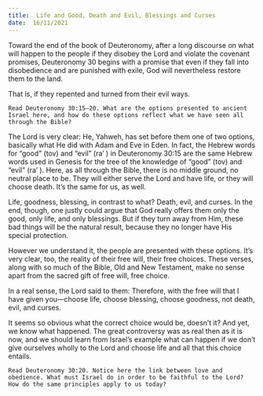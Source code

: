 ```yaml
---
title:  Life and Good, Death and Evil, Blessings and Curses
date:  16/11/2021
---
```


Toward the end of the book of Deuteronomy, after a long discourse on what will happen to the people if they disobey the Lord and violate the covenant promises, Deuteronomy 30 begins with a promise that even if they fall into disobedience and are punished with exile, God will nevertheless restore them to the land.

That is, if they repented and turned from their evil ways.

`Read Deuteronomy 30:15–20. What are the options presented to ancient Israel here, and how do these options reflect what we have seen all through the Bible?`

The Lord is very clear: He, Yahweh, has set before them one of two options, basically what He did with Adam and Eve in Eden. In fact, the Hebrew words for “good” (tov) and “evil” (ra’ ) in Deuteronomy 30:15 are the same Hebrew words used in Genesis for the tree of the knowledge of “good” (tov) and “evil” (ra’ ). Here, as all through the Bible, there is no middle ground, no neutral place to be. They will either serve the Lord and have life, or they will choose death. It’s the same for us, as well.

Life, goodness, blessing, in contrast to what? Death, evil, and curses. In the end, though, one justly could argue that God really offers them only the good, only life, and only blessings. But if they turn away from Him, these bad things will be the natural result, because they no longer have His special protection.

However we understand it, the people are presented with these options. It’s very clear, too, the reality of their free will, their free choices. These verses, along with so much of the Bible, Old and New Testament, make no sense apart from the sacred gift of free will, free choice.

In a real sense, the Lord said to them: Therefore, with the free will that I have given you—choose life, choose blessing, choose goodness, not death, evil, and curses.

It seems so obvious what the correct choice would be, doesn’t it? And yet, we know what happened. The great controversy was as real then as it is now, and we should learn from Israel’s example what can happen if we don’t give ourselves wholly to the Lord and choose life and all that this choice entails.

`Read Deuteronomy 30:20. Notice here the link between love and obedience. What must Israel do in order to be faithful to the Lord? How do the same principles apply to us today?`